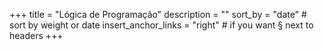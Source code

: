 +++
title = "Lógica de Programação"
description = ""
sort_by = "date" # sort by weight or date
insert_anchor_links = "right" # if you want § next to headers
+++